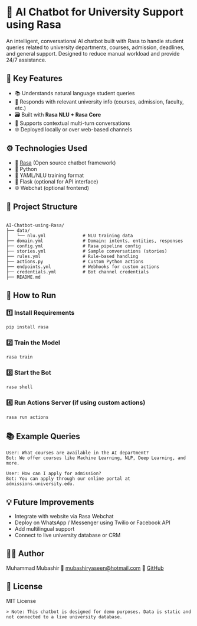 # 💬 AI Chatbot for University Support using Rasa

An intelligent, conversational AI chatbot built with Rasa to handle student queries related to university departments, courses, admission, deadlines, and general support. Designed to reduce manual workload and provide 24/7 assistance.


## 🧠 Key Features

- 📚 Understands natural language student queries
- 🎯 Responds with relevant university info (courses, admission, faculty, etc.)
- 🗃️ Built with **Rasa NLU + Rasa Core**
- 🔄 Supports contextual multi-turn conversations
- 🌐 Deployed locally or over web-based channels


## ⚙️ Technologies Used

- 🧠 [Rasa](https://rasa.com/) (Open source chatbot framework)
- 🐍 Python
- 📝 YAML/NLU training format
- 🔌 Flask (optional for API interface)
- 🌐 Webchat (optional frontend)


## 📁 Project Structure

```

AI-Chatbot-using-Rasa/
├── data/
│   └── nlu.yml              # NLU training data
├── domain.yml               # Domain: intents, entities, responses
├── config.yml               # Rasa pipeline config
├── stories.yml              # Sample conversations (stories)
├── rules.yml                # Rule-based handling
├── actions.py               # Custom Python actions
├── endpoints.yml            # Webhooks for custom actions
├── credentials.yml          # Bot channel credentials
├── README.md

````


## 🚀 How to Run

### 1️⃣ Install Requirements

```bash
pip install rasa
````

### 2️⃣ Train the Model

```bash
rasa train
```

### 3️⃣ Start the Bot

```bash
rasa shell
```

### 4️⃣ Run Actions Server (if using custom actions)

```bash
rasa run actions
```


## 📚 Example Queries

```
User: What courses are available in the AI department?
Bot: We offer courses like Machine Learning, NLP, Deep Learning, and more.

User: How can I apply for admission?
Bot: You can apply through our online portal at admissions.university.edu.
```


## 💡 Future Improvements

* Integrate with website via Rasa Webchat
* Deploy on WhatsApp / Messenger using Twilio or Facebook API
* Add multilingual support
* Connect to live university database or CRM


## 👨‍💻 Author

Muhammad Mubashir
📧 [mubashiryaseen@hotmail.com](mailto:mubashiryaseen@hotmail.com)
🔗 [GitHub](https://github.com/mubashir-yaseen)


## 📄 License

MIT License

```
> Note: This chatbot is designed for demo purposes. Data is static and not connected to a live university database.

